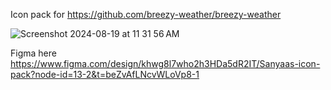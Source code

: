 Icon pack for https://github.com/breezy-weather/breezy-weather

![Screenshot 2024-08-19 at 11 31 56 AM](https://github.com/user-attachments/assets/c4ec0538-8fe2-4074-83d7-84a126638bd8)

Figma here https://www.figma.com/design/khwg8l7who2h3HDa5dR2IT/Sanyaas-icon-pack?node-id=13-2&t=beZvAfLNcvWLoVp8-1
